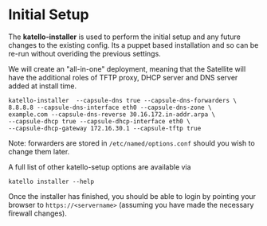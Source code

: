 # Initial Setup

The **katello-installer** is used to perform the initial setup and any future changes to the existing config. Its a puppet based installation and so can be re-run without overiding the previous settings.

We will create an "all-in-one" deployment, meaning that the Satellite will have the additional roles of TFTP proxy, DHCP server and DNS server added at install time.

```
katello-installer  --capsule-dns true --capsule-dns-forwarders \
8.8.8.8 --capsule-dns-interface eth0 --capsule-dns-zone \
example.com --capsule-dns-reverse 30.16.172.in-addr.arpa \
--capsule-dhcp true --capsule-dhcp-interface eth0 \
--capsule-dhcp-gateway 172.16.30.1 --capsule-tftp true
```

Note: forwarders are stored in ```/etc/named/options.conf``` should you wish to change them later.

A full list of other katello-setup options are available via
```
katello installer --help
```

Once the installer has finished, you should be able to login by pointing your browser to ```https://<servername>``` (assuming you have made the necessary firewall changes).

